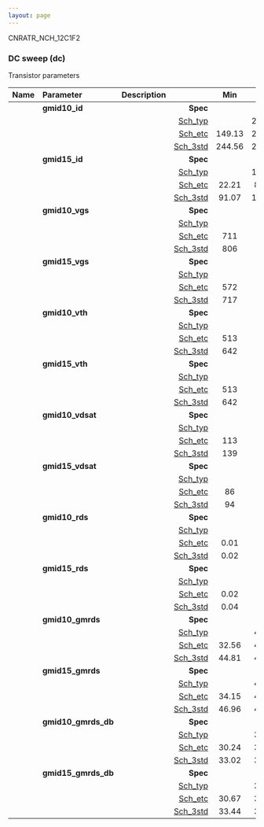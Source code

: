 ```yaml
---
layout: page
---
```




CNRATR_NCH_12C1F2

### DC sweep (dc)

Transistor parameters



|**Name**|**Parameter**|**Description**| |**Min**|**Typ**|**Max**| Unit|
|:---|:---|:---|---:|:---:|:---:|:---:| ---:|
||**gmid10\_id** || **Spec**  |  | **0.00** |  | **uA** |
| | | |<a href='results/dc_Sch_typical.html'>Sch_typ</a>| | 274.18 |  | |
| | | |<a href='results/dc_Sch_etc.html'>Sch_etc</a>|149.13 | 253.96 | 395.12 | |
| | | |<a href='results/dc_Sch_mc.html'>Sch_3std</a>|244.56 | 272.52 | 300.47 | |
||**gmid15\_id** || **Spec**  |  | **0.00** |  | **uA** |
| | | |<a href='results/dc_Sch_typical.html'>Sch_typ</a>| | 103.71 |  | |
| | | |<a href='results/dc_Sch_etc.html'>Sch_etc</a>|22.21 | 86.81 | 189.30 | |
| | | |<a href='results/dc_Sch_mc.html'>Sch_3std</a>|91.07 | 103.17 | 115.28 | |
||**gmid10\_vgs** || **Spec**  |  | **0** |  | **mV** |
| | | |<a href='results/dc_Sch_typical.html'>Sch_typ</a>| | 829 |  | |
| | | |<a href='results/dc_Sch_etc.html'>Sch_etc</a>|711 | 815 | 927 | |
| | | |<a href='results/dc_Sch_mc.html'>Sch_3std</a>|806 | 827 | 847 | |
||**gmid15\_vgs** || **Spec**  |  | **0** |  | **mV** |
| | | |<a href='results/dc_Sch_typical.html'>Sch_typ</a>| | 739 |  | |
| | | |<a href='results/dc_Sch_etc.html'>Sch_etc</a>|572 | 699 | 848 | |
| | | |<a href='results/dc_Sch_mc.html'>Sch_3std</a>|717 | 737 | 757 | |
||**gmid10\_vth** || **Spec**  |  | **0** |  | **mV** |
| | | |<a href='results/dc_Sch_typical.html'>Sch_typ</a>| | 653 |  | |
| | | |<a href='results/dc_Sch_etc.html'>Sch_etc</a>|513 | 637 | 761 | |
| | | |<a href='results/dc_Sch_mc.html'>Sch_3std</a>|642 | 652 | 662 | |
||**gmid15\_vth** || **Spec**  |  | **0** |  | **mV** |
| | | |<a href='results/dc_Sch_typical.html'>Sch_typ</a>| | 653 |  | |
| | | |<a href='results/dc_Sch_etc.html'>Sch_etc</a>|513 | 637 | 761 | |
| | | |<a href='results/dc_Sch_mc.html'>Sch_3std</a>|642 | 652 | 662 | |
||**gmid10\_vdsat** || **Spec**  |  | **0** |  | **mV** |
| | | |<a href='results/dc_Sch_typical.html'>Sch_typ</a>| | 144 |  | |
| | | |<a href='results/dc_Sch_etc.html'>Sch_etc</a>|113 | 146 | 171 | |
| | | |<a href='results/dc_Sch_mc.html'>Sch_3std</a>|139 | 144 | 148 | |
||**gmid15\_vdsat** || **Spec**  |  | **0** |  | **mV** |
| | | |<a href='results/dc_Sch_typical.html'>Sch_typ</a>| | 98 |  | |
| | | |<a href='results/dc_Sch_etc.html'>Sch_etc</a>|86 | 89 | 95 | |
| | | |<a href='results/dc_Sch_mc.html'>Sch_3std</a>|94 | 98 | 102 | |
||**gmid10\_rds** || **Spec**  |  | **0.00** |  | **MOhm** |
| | | |<a href='results/dc_Sch_typical.html'>Sch_typ</a>| | 0.02 |  | |
| | | |<a href='results/dc_Sch_etc.html'>Sch_etc</a>|0.01 | 0.02 | 0.05 | |
| | | |<a href='results/dc_Sch_mc.html'>Sch_3std</a>|0.02 | 0.02 | 0.02 | |
||**gmid15\_rds** || **Spec**  |  | **0.00** |  | **MOhm** |
| | | |<a href='results/dc_Sch_typical.html'>Sch_typ</a>| | 0.04 |  | |
| | | |<a href='results/dc_Sch_etc.html'>Sch_etc</a>|0.02 | 0.06 | 0.31 | |
| | | |<a href='results/dc_Sch_mc.html'>Sch_3std</a>|0.04 | 0.04 | 0.05 | |
||**gmid10\_gmrds** || **Spec**  |  | **0.00** |  | **V** |
| | | |<a href='results/dc_Sch_typical.html'>Sch_typ</a>| | 45.37 |  | |
| | | |<a href='results/dc_Sch_etc.html'>Sch_etc</a>|32.56 | 46.49 | 67.86 | |
| | | |<a href='results/dc_Sch_mc.html'>Sch_3std</a>|44.81 | 45.47 | 46.12 | |
||**gmid15\_gmrds** || **Spec**  |  | **0.00** |  | **V** |
| | | |<a href='results/dc_Sch_typical.html'>Sch_typ</a>| | 47.72 |  | |
| | | |<a href='results/dc_Sch_etc.html'>Sch_etc</a>|34.15 | 47.81 | 65.41 | |
| | | |<a href='results/dc_Sch_mc.html'>Sch_3std</a>|46.96 | 47.82 | 48.67 | |
||**gmid10\_gmrds\_db** || **Spec**  |  | **0.00** |  | **dB** |
| | | |<a href='results/dc_Sch_typical.html'>Sch_typ</a>| | 33.12 |  | |
| | | |<a href='results/dc_Sch_etc.html'>Sch_etc</a>|30.24 | 33.20 | 36.63 | |
| | | |<a href='results/dc_Sch_mc.html'>Sch_3std</a>|33.02 | 33.14 | 33.27 | |
||**gmid15\_gmrds\_db** || **Spec**  |  | **0.00** |  | **dB** |
| | | |<a href='results/dc_Sch_typical.html'>Sch_typ</a>| | 33.57 |  | |
| | | |<a href='results/dc_Sch_etc.html'>Sch_etc</a>|30.67 | 33.38 | 36.30 | |
| | | |<a href='results/dc_Sch_mc.html'>Sch_3std</a>|33.44 | 33.59 | 33.75 | |

